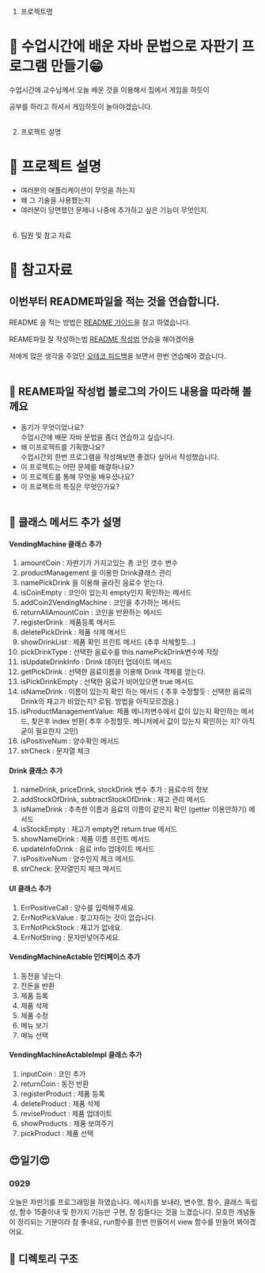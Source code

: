 1. 프로젝트명

# 📌 수업시간에 배운 자바 문법으로 자판기 프로그램 만들기😁

수업시간에 교수님께서 오늘 배운 것을 이용해서 집에서 게임을 하듯이

공부를 하라고 하셔서 게임하듯이 놀아야겠습니다.<br><br>

2. 프로젝트 설명

# 📌 프로젝트 설명

- 여러분의 애플리케이션이 무엇을 하는지 <br>
- 왜 그 기술을 사용했는지 <br>
- 여러분이 당면했던 문제나 나중에 추가하고 싶은 기능이 무엇인지. <br><br>

6. 팀원 및 참고 자료

# 📌 참고자료

## 이번부터 README파일을 적는 것을 연습합니다.

README 을 적는 방법은 [README 가이드](https://github.com/RichardLitt/standard-readme/blob/master/spec.md#title)을 참고 하였습니다.

REAME파일 잘 작성하는법 [README 작성법](https://www.freecodecamp.org/korean/news/gisheobeu-peurojegteue-rideumi-paileul-jal-jagseonghaneun-bangbeob/) 연습을 해야겠어용<br>

저에게 많은 생각을 주었던 [오테코 피드백](https://blog.naver.com/dmdrk1414/222886640283)을 보면서 한번 연습해야 겠습니다.<br><br>

## 📌 REAME파일 작성법 블로그의 가이드 내용을 따라해 볼께요

- 동기가 무엇이었나요? <br>
  수업시간에 배문 자바 문법을 좀더 연습하고 싶습니다.
- 왜 이프로젝트를 기획했나요? <br>
  수업시간외 한번 프로그램을 작성해보면 좋겠다 싶어서 작성했습니다.
- 이 프로젝트는 어떤 문제를 해결하나요? <br>
- 이 프로젝트를 통해 무엇을 배우셨나요? <br>
- 이 프로젝트의 특징은 무엇인가요?<br><br>

## 📌 클래스 메서드 추가 설명

#### VendingMachine 클래스 추가 <br>

1.  amountCoin : 자판기가 가지고있는 총 코인 갯수 변수
2.  productManagement 을 이용한 Drink클래스 관리
3.  namePickDrink 을 이용해 골라진 음료수 얻는다.
4.  isCoinEmpty : 코인이 있는지 empty인지 확인하는 메서드
5.  addCoin2VendingMachine : 코인을 추가하는 메서드
6.  returnAllAmountCoin : 코인을 반환하는 메서드
7.  registerDrink : 제품등록 메서드
8.  deletePickDrink : 제품 삭제 메서드
9.  showDrinkList : 제품 확인 프린트 메서드 (추후 삭제할듯...)
10.  pickDrinkType : 선택한 음료수를 this.namePickDrink변수에 저장
11.  isUpdateDrinkInfo : Drink 데이터 업데이트 메서드
12.  getPickDrink : 선택한 음료이름을 이용해 Drink 객체를 얻는다.
13.  isPickDrinkEmpty : 선택한 음료가 비어있으면 true 메서드
14.  isNameDrink : 이름이 있는지 확인 하는 메서드 ( 추후 수정할듯 : 선택한 음료의Drink의 재고가 비었는지? 로됨. 방법을 아직모르겠음.)
15.  isProductManagementValue:  제품 메니저변수에서 값이 있는지 확인하는 메서드, 찾은후 index 반환( 추후 수정할듯. 메니저에서 값이 있는지 확인하는 지? 아직 굳이 필요한지 고민)
16.  isPositiveNum : 양수확인 메서드
17.  strCheck : 문자열 체크

#### Drink 클래스 추가

1. nameDrink, priceDrink, stockDrink 변수 추가 : 음료수의 정보
2. addStockOfDrink, subtractStockOfDrink : 재고 관리 메서드 
3. isNameDrink : 추측한 이름과 음료의 이름이 같은지 확인 (getter 이용안하기) 메서드
4. isStockEmpty : 재고가 empty면 return true 메서드
5. showNameDrink : 제품 이름 프린트 메서드
6. updateInfoDrink : 음료 info 업데이트 메서드
7. isPositiveNum : 양수인지 체크 메서드
8. strCheck: 문자열인지 체크 메서드

#### UI 클래스 추가

1. ErrPositiveCall : 양수를 입력해주세요.
2. ErrNotPickValue : 찾고자하는 것이 없습니다.
3. ErrNotPickStock : 재고가 없네요.
4. ErrNotString : 문자만넣어주세요.

#### VendingMachineActable 인터페이스 추가

1. 동전을 넣는다.
2. 잔돈을 반환
3. 제품 등록
4. 제품 삭제
5. 제품 수정
6. 메뉴 보기
7. 메뉴 선택

#### VendingMachineActableImpl 클래스 추가

1. inputCoin : 코인 추가
2. returnCoin : 동전 반환
3. registerProduct : 제품 등록
4. deleteProduct : 제품 삭제
5. reviseProduct : 제품 업데이트
6. showProducts : 제품 보여주기
7. pickProduct : 제품 선택



## 😍일기😍

### 0929 

오늘은 자판기를 프로그래밍을 하였습니다. 메시지를 보내라, 변수명, 함수, 클래스 독립성, 함수 15줄이내 및 한가지 기능만 구현, 참 힘들다는 것을 느겼습니다. 모호한 개념들이 정리되는 기분이라 참 좋내요,  run함수를 한번 만들어서 view 함수를 만들어 봐야겠어요.

## 📌 디렉토리 구조

